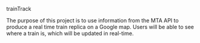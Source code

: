 trainTrack

The purpose of this project is to use information from the MTA API to produce a real time train replica on a Google map. Users will be able to see where a train is, which will be updated in real-time.
